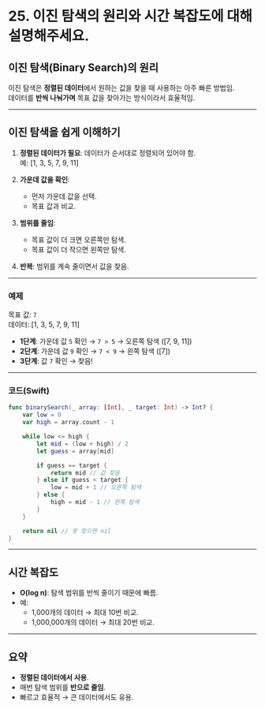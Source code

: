 #  25. 이진 탐색의 원리와 시간 복잡도에 대해 설명해주세요.

## 이진 탐색(Binary Search)의 원리

이진 탐색은 **정렬된 데이터**에서 원하는 값을 찾을 때 사용하는 아주 빠른 방법임.  
데이터를 **반씩 나눠가며** 목표 값을 찾아가는 방식이라서 효율적임.

---

## 이진 탐색을 쉽게 이해하기
1. **정렬된 데이터가 필요**: 데이터가 순서대로 정렬되어 있어야 함.  
   예: [1, 3, 5, 7, 9, 11]

2. **가운데 값을 확인**:
   - 먼저 가운데 값을 선택.
   - 목표 값과 비교.

3. **범위를 줄임**:
   - 목표 값이 더 크면 오른쪽만 탐색.
   - 목표 값이 더 작으면 왼쪽만 탐색.

4. **반복**: 범위를 계속 줄이면서 값을 찾음.

---

### 예제

목표 값: `7`  
데이터: [1, 3, 5, 7, 9, 11]

- **1단계**: 가운데 값 `5` 확인 → `7 > 5` → 오른쪽 탐색 ([7, 9, 11])
- **2단계**: 가운데 값 `9` 확인 → `7 < 9` → 왼쪽 탐색 ([7])
- **3단계**: 값 `7` 확인 → 찾음!

---

### 코드(Swift)

```swift
func binarySearch(_ array: [Int], _ target: Int) -> Int? {
    var low = 0
    var high = array.count - 1

    while low <= high {
        let mid = (low + high) / 2
        let guess = array[mid]

        if guess == target {
            return mid // 값 찾음
        } else if guess < target {
            low = mid + 1 // 오른쪽 탐색
        } else {
            high = mid - 1 // 왼쪽 탐색
        }
    }

    return nil // 못 찾으면 nil
}
```

---

## 시간 복잡도

- **O(log n)**: 탐색 범위를 반씩 줄이기 때문에 빠름.
- 예:
  - 1,000개의 데이터 → 최대 10번 비교.
  - 1,000,000개의 데이터 → 최대 20번 비교.

---

## 요약

- **정렬된 데이터에서 사용**.
- 매번 탐색 범위를 **반으로 줄임**.
- 빠르고 효율적 → 큰 데이터에서도 유용.
